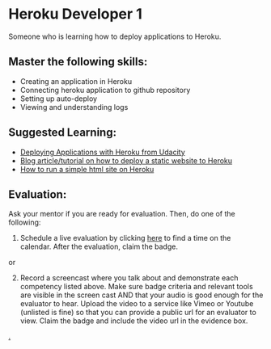 # Heroku Developer 1

Someone who is learning how to deploy applications to Heroku.

## Master the following skills:

* Creating an application in Heroku
* Connecting heroku application to github repository
* Setting up auto-deploy
* Viewing and understanding logs

## Suggested Learning:
* [Deploying Applications with Heroku from Udacity](https://www.udacity.com/course/deploying-applications-with-heroku--ud272)
* [Blog article/tutorial on how to deploy a static website to Heroku](https://blog.teamtreehouse.com/deploy-static-site-heroku)
* [How to run a simple html site on Heroku](https://medium.com/@winnieliang/how-to-run-a-simple-html-css-javascript-application-on-heroku-4e664c541b0b)

## Evaluation:

Ask your mentor if you are ready for evaluation. Then, do one of the following:

1. Schedule a live evaluation by clicking [here](https://calendly.com/codex-academy/level-1-mastery-evaluation?a1=Heroku%20Developer%201&a2=Cq9q8pooSYu6hyNj56SCkA) to find a time on the calendar. After the evaluation, claim the badge.

or

2. Record a screencast where you talk about and demonstrate each competency listed above. Make sure badge criteria and relevant tools are visible in the screen cast AND that your audio is good enough for the evaluator to hear. Upload the video to a service like Vimeo or Youtube (unlisted is fine) so that you can provide a public url for an evaluator to view. Claim the badge and include the video url in the evidence box.

[.](level-1)